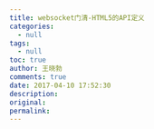 ```yaml
---
title: websocket门清-HTML5的API定义
categories:
  - null
tags:
  - null
toc: true
author: 王晓勃
comments: true
date: 2017-04-10 17:52:30
description:
original:
permalink:
---
```


<!-- more -->
